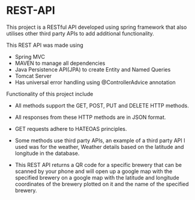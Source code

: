 # REST-API
This project is a RESTful API developed using spring framework that also utilises other third party APIs to add additional functionality. 

This REST API was made using 

* Spring MVC
* MAVEN to manage all dependencies
* Java Persistence API(JPA) to create Entity and Named Queries
* Tomcat Server
* Has universal error handling using @ControllerAdvice annotation


Functionality of this project include

* All methods support the GET, POST, PUT and DELETE HTTP methods. 

* All responses from these HTTP methods are in JSON format.

* GET requests adhere to HATEOAS principles.

* Some methods use third party APIs, an example of a third party API I used was for the weather, Weather details based on the latitude and longitude in the database.

* This REST API returns a QR code for a specific brewery that can be scanned by your phone and will open up a google map with the specified brewery on a google map with the latitude and longitude coordinates of the brewery plotted on it and the name of the specified brewery.
